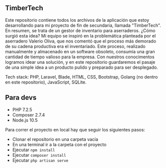 ## TimberTech
Este repositorio contiene todos los archivos de la aplicación que estoy desarrollando para mi proyecto de fin de secundaria, llamada "TimberTech". En resumen, se trata de un gestor de inventario para aserraderos. ¿Cómo surgió esta idea? Mi equipo se inspiró en la problemática planteada por el aserradero Valerio Oliva, que nos comentó que el proceso más demorado de su cadena productiva era el inventariado. Este proceso, realizado manualmente y almacenado en un software obsoleto, consumía una gran cantidad de tiempo valioso para la empresa. Con nuestros conocimentos logramos idear una solución, y en este repositorio guardaremos el pasaje de una simple idea a un producto pulido y preparado para ser desplegado.<br>
<p>Tech stack: PHP, Laravel, Blade, HTML, CSS, Bootstrap, Golang (no dentro en este repositorio), JavaScript, SQLite.</p>

## Para devs
- PHP 7.2.5
- Composer 2.7.4
- Node.js 10.5

Para correr el proyecto en local hay que seguir los siguientes pasos:
- Clonar el repositorio en una carpeta vacía
- En una terminal ir a la carpeta con el proyecto
- Ejecutar ```npm install```
- Ejecutar ```composer install```
- Ejecutar ```php artisan serve```

